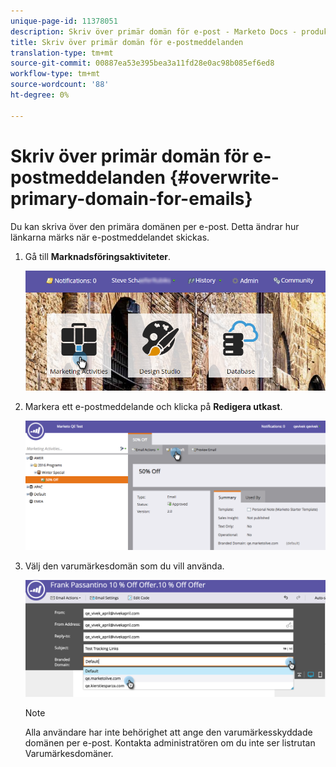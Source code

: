 ```yaml
---
unique-page-id: 11378051
description: Skriv över primär domän för e-post - Marketo Docs - produktdokumentation
title: Skriv över primär domän för e-postmeddelanden
translation-type: tm+mt
source-git-commit: 00887ea53e395bea3a11fd28e0ac98b085ef6ed8
workflow-type: tm+mt
source-wordcount: '88'
ht-degree: 0%

---
```



# Skriv över primär domän för e-postmeddelanden {#overwrite-primary-domain-for-emails}

Du kan skriva över den primära domänen per e-post. Detta ändrar hur länkarna märks när e-postmeddelandet skickas.

1. Gå till **Marknadsföringsaktiviteter**.

   ![](assets/login-marketing-activities.png)

1. Markera ett e-postmeddelande och klicka på **Redigera utkast**.

   ![](assets/image2016-8-26-11-3a48-3a7.png)

1. Välj den varumärkesdomän som du vill använda.

   ![](assets/image2016-8-12-11-3a5-3a29.png)

   >[!NOTE]
   >
   >Alla användare har inte behörighet att ange den varumärkesskyddade domänen per e-post. Kontakta administratören om du inte ser listrutan Varumärkesdomäner.

